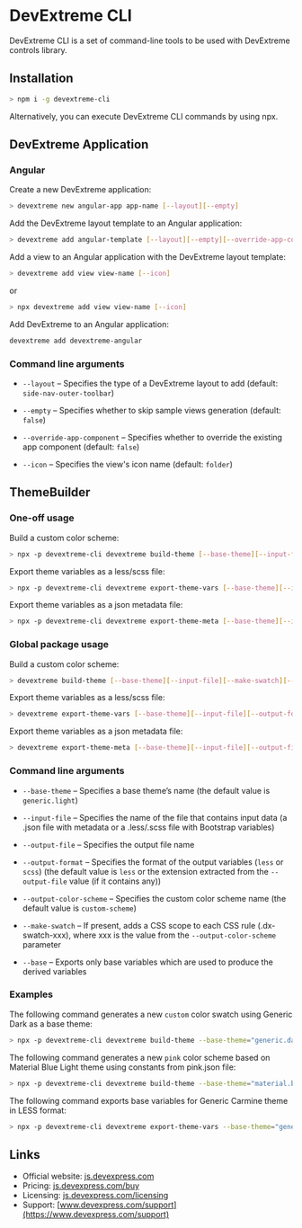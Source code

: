 # DevExtreme CLI

DevExtreme CLI is a set of command-line tools to be used with DevExtreme controls library.

## Installation

```bash
> npm i -g devextreme-cli
```

Alternatively, you can execute DevExtreme CLI commands by using npx.

## DevExtreme Application

### Angular

Create a new DevExtreme application:
```bash
> devextreme new angular-app app-name [--layout][--empty]
```

Add the DevExtreme layout template to an Angular application:
```bash
> devextreme add angular-template [--layout][--empty][--override-app-component]
```

Add a view to an Angular application with the DevExtreme layout template:
```bash
> devextreme add view view-name [--icon]
```
or
```bash
> npx devextreme add view view-name [--icon]
```

Add DevExtreme to an Angular application:
```bash
devextreme add devextreme-angular
```

### Command line arguments

* `--layout` – Specifies the type of a DevExtreme layout to add (default: `side-nav-outer-toolbar`) 

* `--empty` – Specifies whether to skip sample views generation (default: `false`)

* `--override-app-component` – Specifies whether to override the existing app component (default: `false`)

* `--icon` – Specifies the view's icon name (default: `folder`)


## ThemeBuilder

### One-off usage

Build a custom color scheme:
```bash 
> npx -p devextreme-cli devextreme build-theme [--base-theme][--input-file][--make-swatch][--output-file][--output-color-scheme]
```

Export theme variables as a less/scss file:
```bash
> npx -p devextreme-cli devextreme export-theme-vars [--base-theme][--input-file][--output-format][--output-file][--base]
```

Export theme variables as a json metadata file:
```bash
> npx -p devextreme-cli devextreme export-theme-meta [--base-theme][--input-file][--output-file][--base]
```


### Global package usage

Build a custom color scheme:
```bash 
> devextreme build-theme [--base-theme][--input-file][--make-swatch][--output-file][--output-color-scheme][--help]
```

Export theme variables as a less/scss file:
```bash
> devextreme export-theme-vars [--base-theme][--input-file][--output-format][--output-file][--base][--help]
```

Export theme variables as a json metadata file:
```bash
> devextreme export-theme-meta [--base-theme][--input-file][--output-file][--base][--help]
```


### Command line arguments

* `--base-theme` – Specifies a base theme’s name (the default value is `generic.light`) 

* `--input-file` – Specifies the name of the file that contains input data (a .json file with metadata or a .less/.scss file with Bootstrap variables)

* `--output-file` – Specifies the output file name

* `--output-format` – Specifies the format of the output variables (`less` or `scss`) (the default value is `less` or the extension extracted from the `--output-file` value (if it contains any))

* `--output-color-scheme` – Specifies the custom color scheme name (the default value is `custom-scheme`)

* `--make-swatch` – If present, adds a CSS scope to each CSS rule (.dx-swatch-xxx), where xxx is the value from the `--output-color-scheme` parameter

* `--base` – Exports only base variables which are used to produce the derived variables


### Examples

The following command generates a new `custom` color swatch using Generic Dark as a base theme:
```bash 
> npx -p devextreme-cli devextreme build-theme --base-theme="generic.dark" --make-swatch --output-color-scheme="custom"
```

The following command generates a new `pink` color scheme based on Material Blue Light theme using constants from pink.json file:
```bash 
> npx -p devextreme-cli devextreme build-theme --base-theme="material.blue.light" --input-file="pink.json" --output-color-scheme="pink"
```

The following command exports base variables for Generic Carmine theme in LESS format:
```bash 
> npx -p devextreme-cli devextreme export-theme-vars --base-theme="generic.carmine" --output-format="less" --base 
```

## Links

- Official website: [js.devexpress.com](https://js.devexpress.com)
- Pricing: [js.devexpress.com/buy](https://js.devexpress.com/Buy)
- Licensing: [js.devexpress.com/licensing](https://js.devexpress.com/Licensing)
- Support: [www.devexpress.com/support](https://www.devexpress.com/support) 
